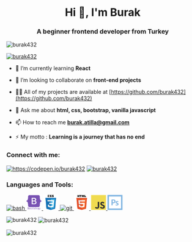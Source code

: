 <h1 align="center">Hi 👋, I'm Burak</h1>
<h3 align="center">A beginner frontend developer from Turkey</h3>

<p align="left"> <img src="https://komarev.com/ghpvc/?username=burak432&label=Profile%20views&color=0e75b6&style=flat" alt="burak432" /> </p>

<p align="left"> <a href="https://github.com/ryo-ma/github-profile-trophy"><img src="https://github-profile-trophy.vercel.app/?username=burak432" alt="burak432" /></a> </p>

- 🌱 I’m currently learning **React**

- 👯 I’m looking to collaborate on **front-end projects**

- 👨‍💻 All of my projects are available at [https://github.com/burak432](https://github.com/burak432)

- 💬 Ask me about **html, css, bootstrap, vanilla javascript**

- 📫 How to reach me **burak.atilla@gmail.com**

- ⚡ My motto : **Learning is a journey that has no end**

<h3 align="left">Connect with me:</h3>
<p align="left">
<a href="https://codepen.io/https://codepen.io/burak432" target="blank"><img align="center" src="https://raw.githubusercontent.com/rahuldkjain/github-profile-readme-generator/master/src/images/icons/Social/codepen.svg" alt="https://codepen.io/burak432" height="30" width="40" /></a>
<a href="https://www.hackerrank.com/burak432" target="blank"><img align="center" src="https://raw.githubusercontent.com/rahuldkjain/github-profile-readme-generator/master/src/images/icons/Social/hackerrank.svg" alt="burak432" height="30" width="40" /></a>
</p>


<h3 align="left">Languages and Tools:</h3>
<p align="left"> <a href="https://www.gnu.org/software/bash/" target="_blank" rel="noreferrer"> <img src="https://www.vectorlogo.zone/logos/gnu_bash/gnu_bash-icon.svg" alt="bash" width="40" height="40"/> </a> <a href="https://getbootstrap.com" target="_blank" rel="noreferrer"> <img src="https://raw.githubusercontent.com/devicons/devicon/master/icons/bootstrap/bootstrap-plain-wordmark.svg" alt="bootstrap" width="40" height="40"/> </a> <a href="https://www.w3schools.com/css/" target="_blank" rel="noreferrer"> <img src="https://raw.githubusercontent.com/devicons/devicon/master/icons/css3/css3-original-wordmark.svg" alt="css3" width="40" height="40"/> </a> <a href="https://git-scm.com/" target="_blank" rel="noreferrer"> <img src="https://www.vectorlogo.zone/logos/git-scm/git-scm-icon.svg" alt="git" width="40" height="40"/> </a> <a href="https://www.w3.org/html/" target="_blank" rel="noreferrer"> <img src="https://raw.githubusercontent.com/devicons/devicon/master/icons/html5/html5-original-wordmark.svg" alt="html5" width="40" height="40"/> </a> <a href="https://developer.mozilla.org/en-US/docs/Web/JavaScript" target="_blank" rel="noreferrer"> <img src="https://raw.githubusercontent.com/devicons/devicon/master/icons/javascript/javascript-original.svg" alt="javascript" width="40" height="40"/> </a> <a href="https://www.photoshop.com/en" target="_blank" rel="noreferrer"> <img src="https://raw.githubusercontent.com/devicons/devicon/master/icons/photoshop/photoshop-line.svg" alt="photoshop" width="40" height="40"/> </a> </p>

<p><img align="left" src="https://github-readme-stats.vercel.app/api/top-langs?username=burak432&show_icons=true&locale=en&layout=compact" alt="burak432" /></p>

<p>&nbsp;<img align="center" src="https://github-readme-stats.vercel.app/api?username=burak432&show_icons=true&locale=en" alt="burak432" /></p>

<p><img align="center" src="https://github-readme-streak-stats.herokuapp.com/?user=burak432&" alt="burak432" /></p>

